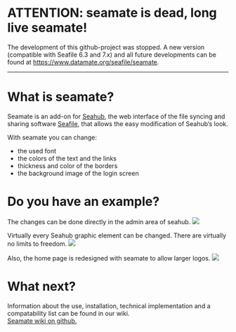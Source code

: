 # ATTENTION: seamate is dead, long live seamate!

The development of this github-project was stopped. A new version (compatible with Seafile 6.3 and 7.x) and all future developments can be found at https://www.datamate.org/seafile/seamate.

----

# What is seamate?

Seamate is an add-on for [Seahub](https://github.com/haiwen/seahub), the web interface of the file syncing and sharing software [Seafile](https://github.com/haiwen/seafile), that allows the easy modification of Seahub‘s look.

With seamate you can change:
* the used font
* the colors of the text and the links
* thickness and color of the borders
* the background image of the login screen

# Do you have an example?

The changes can be done directly in the admin area of seahub.
<img src="https://forum-seafile-com-backups.s3.amazonaws.com/original/2X/0/0ce11ca0c7fd8c863604cdcffb3835da928c9949.jpg" />

Virtually every Seahub graphic element can be changed. There are virtually no limits to freedom.
<img src="https://forum-seafile-com-backups.s3.amazonaws.com/original/2X/6/6317a45a4d0fa25c296b651adbd992dac03f103e.png" />

Also, the home page is redesigned with seamate to allow larger logos.
<img src="https://forum-seafile-com-backups.s3.amazonaws.com/original/2X/d/db95e5d04f317bf7047996c75ef315bd9a05a9d3.png" />


# What next?

Information about the use, installation, technical implementation and a compatability list can be found in our wiki.<br/>
[Seamate wiki on github.](https://github.com/datamate-rethink-it/seamate/wiki)
